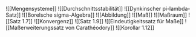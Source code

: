 ![[Mengensysteme]]
![[Durchschnittsstabilität]]
![[Dynkinscher pi-lambda-Satz]]
![[Borelsche sigma-Algebra]]
![[Abbildung]]
![[Maß]]
![[Maßraum]]
![[Satz 1.7]]
![[Konvergenz]]
![[Satz 1.9]]
![[Eindeutigkeitssatz für Maße]]
![[Maßerweiterungssatz von Carathéodory]]
![[Korollar 1.12]]